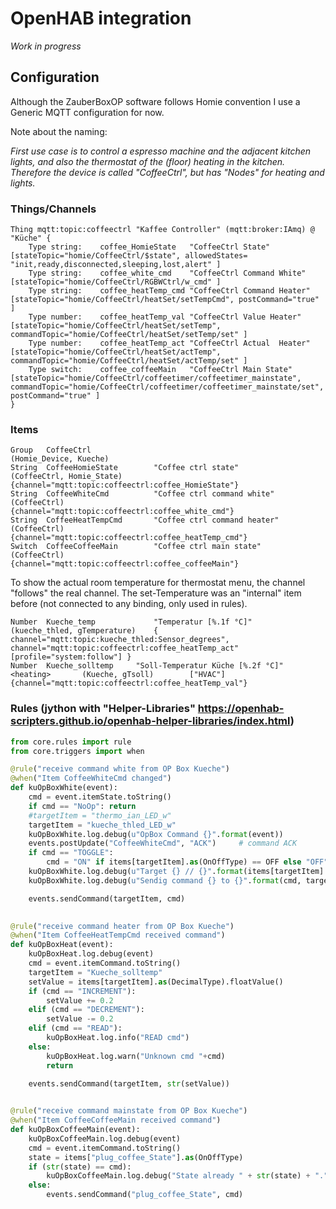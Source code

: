 # OpenHAB integration

_Work in progress_

## Configuration

Although the ZauberBoxOP software follows Homie convention I use a Generic MQTT configuration for now.

Note about the naming:

_First use case is to control a espresso machine and the adjacent kitchen lights, and also the thermostat of the (floor) heating in the kitchen.
Therefore the device is called "CoffeeCtrl", but has "Nodes" for heating and lights._

### Things/Channels

```
Thing mqtt:topic:coffeectrl "Kaffee Controller" (mqtt:broker:IAmq) @ "Küche" {
	Type string:	coffee_HomieState	"CoffeeCtrl State"			[stateTopic="homie/CoffeeCtrl/$state", allowedStates= "init,ready,disconnected,sleeping,lost,alert" ]
	Type string:	coffee_white_cmd	"CoffeeCtrl Command White"	[stateTopic="homie/CoffeeCtrl/RGBWCtrl/w_cmd" ]
	Type string:	coffee_heatTemp_cmd	"CoffeeCtrl Command Heater"	[stateTopic="homie/CoffeeCtrl/heatSet/setTempCmd", postCommand="true" ] 
	Type number:	coffee_heatTemp_val	"CoffeeCtrl Value Heater"	[stateTopic="homie/CoffeeCtrl/heatSet/setTemp", commandTopic="homie/CoffeeCtrl/heatSet/setTemp/set" ]
	Type number:	coffee_heatTemp_act	"CoffeeCtrl Actual  Heater"	[stateTopic="homie/CoffeeCtrl/heatSet/actTemp", commandTopic="homie/CoffeeCtrl/heatSet/actTemp/set" ]
	Type switch:	coffee_coffeeMain	"CoffeeCtrl Main State"		[stateTopic="homie/CoffeeCtrl/coffeetimer/coffeetimer_mainstate", commandTopic="homie/CoffeeCtrl/coffeetimer/coffeetimer_mainstate/set", postCommand="true" ]
}
```

### Items

```
Group	CoffeeCtrl												(Homie_Device, Kueche)
String	CoffeeHomieState		"Coffee ctrl state" 			(CoffeeCtrl, Homie_State)	{channel="mqtt:topic:coffeectrl:coffee_HomieState"}
String	CoffeeWhiteCmd			"Coffee ctrl command white"		(CoffeeCtrl)				{channel="mqtt:topic:coffeectrl:coffee_white_cmd"}
String	CoffeeHeatTempCmd		"Coffee ctrl command heater"	(CoffeeCtrl)				{channel="mqtt:topic:coffeectrl:coffee_heatTemp_cmd"}
Switch	CoffeeCoffeeMain		"Coffee ctrl main state" 		(CoffeeCtrl)				{channel="mqtt:topic:coffeectrl:coffee_coffeeMain"}
```

To show the actual room temperature for thermostat menu, the channel "follows" the real channel.
The set-Temperature was an "internal" item before (not connected to any binding, only used in rules).

```
Number	Kueche_temp				"Temperatur [%.1f °C]"			(kueche_thled, gTemperature)	{ channel="mqtt:topic:kueche_thled:Sensor_degrees", channel="mqtt:topic:coffeectrl:coffee_heatTemp_act"[profile="system:follow"] }
Number  Kueche_solltemp		"Soll-Temperatur Küche [%.2f °C]"	<heating>		(Kueche, gTsoll)		["HVAC"]	{channel="mqtt:topic:coffeectrl:coffee_heatTemp_val"}
```


### Rules (jython with "Helper-Libraries" https://openhab-scripters.github.io/openhab-helper-libraries/index.html)

```python
from core.rules import rule
from core.triggers import when

@rule("receive command white from OP Box Kueche")
@when("Item CoffeeWhiteCmd changed")
def kuOpBoxWhite(event):
    cmd = event.itemState.toString()
    if cmd == "NoOp": return
    #targetItem = "thermo_ian_LED_w"
    targetItem = "kueche_thled_LED_w"
    kuOpBoxWhite.log.debug(u"OpBox Command {}".format(event))
    events.postUpdate("CoffeeWhiteCmd", "ACK")     # command ACK
    if cmd == "TOGGLE":
        cmd = "ON" if items[targetItem].as(OnOffType) == OFF else "OFF"
    kuOpBoxWhite.log.debug(u"Target {} // {}".format(items[targetItem].as(OnOffType), items[targetItem].as(PercentType)))
    kuOpBoxWhite.log.debug(u"Sendig command {} to {}".format(cmd, targetItem))

    events.sendCommand(targetItem, cmd)

    
@rule("receive command heater from OP Box Kueche")
@when("Item CoffeeHeatTempCmd received command")
def kuOpBoxHeat(event):    
    kuOpBoxHeat.log.debug(event)
    cmd = event.itemCommand.toString()
    targetItem = "Kueche_solltemp"
    setValue = items[targetItem].as(DecimalType).floatValue()
    if (cmd == "INCREMENT"):
        setValue += 0.2
    elif (cmd == "DECREMENT"):        
        setValue -= 0.2
    elif (cmd == "READ"):
        kuOpBoxHeat.log.info("READ cmd")
    else:
        kuOpBoxHeat.log.warn("Unknown cmd "+cmd)
        return
    
    events.sendCommand(targetItem, str(setValue))


@rule("receive command mainstate from OP Box Kueche")
@when("Item CoffeeCoffeeMain received command")
def kuOpBoxCoffeeMain(event):    
    kuOpBoxCoffeeMain.log.debug(event)
    cmd = event.itemCommand.toString()
    state = items["plug_coffee_State"].as(OnOffType)
    if (str(state) == cmd):
        kuOpBoxCoffeeMain.log.debug("State already " + str(state) + ".")
    else:
        events.sendCommand("plug_coffee_State", cmd)
        

```


